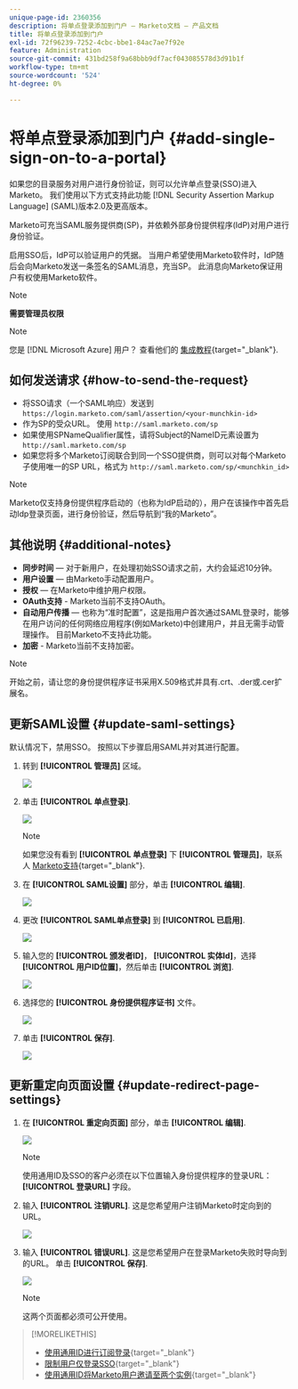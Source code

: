 ```yaml
---
unique-page-id: 2360356
description: 将单点登录添加到门户 — Marketo文档 — 产品文档
title: 将单点登录添加到门户
exl-id: 72f96239-7252-4cbc-bbe1-84ac7ae7f92e
feature: Administration
source-git-commit: 431bd258f9a68bbb9df7acf043085578d3d91b1f
workflow-type: tm+mt
source-wordcount: '524'
ht-degree: 0%

---
```


# 将单点登录添加到门户 {#add-single-sign-on-to-a-portal}

如果您的目录服务对用户进行身份验证，则可以允许单点登录(SSO)进入Marketo。 我们使用以下方式支持此功能 [!DNL Security Assertion Markup Language] (SAML)版本2.0及更高版本。

Marketo可充当SAML服务提供商(SP)，并依赖外部身份提供程序(IdP)对用户进行身份验证。

启用SSO后，IdP可以验证用户的凭据。 当用户希望使用Marketo软件时，IdP随后会向Marketo发送一条签名的SAML消息，充当SP。 此消息向Marketo保证用户有权使用Marketo软件。

>[!NOTE]
>
>**需要管理员权限**

>[!NOTE]
>
>您是 [!DNL Microsoft Azure] 用户？ 查看他们的 [集成教程](https://azure.microsoft.com/en-us/documentation/articles/active-directory-saas-marketo-tutorial/){target="_blank"}.

## 如何发送请求 {#how-to-send-the-request}

* 将SSO请求（一个SAML响应）发送到 `https://login.marketo.com/saml/assertion/<your-munchkin-id>`
* 作为SP的受众URL。 使用 `http://saml.marketo.com/sp`
* 如果使用SPNameQualifier属性，请将Subject的NameID元素设置为 `http://saml.marketo.com/sp`
* 如果您将多个Marketo订阅联合到同一个SSO提供商，则可以对每个Marketo子使用唯一的SP URL，格式为 `http://saml.marketo.com/sp/<munchkin_id>`

>[!NOTE]
>
>Marketo仅支持身份提供程序启动的（也称为IdP启动的），用户在该操作中首先启动Idp登录页面，进行身份验证，然后导航到“我的Marketo”。

## 其他说明 {#additional-notes}

* **同步时间**  — 对于新用户，在处理初始SSO请求之前，大约会延迟10分钟。
* **用户设置**  — 由Marketo手动配置用户。
* **授权**  — 在Marketo中维护用户权限。
* **OAuth支持** - Marketo当前不支持OAuth。
* **自动用户传播**  — 也称为“准时配置”，这是指用户首次通过SAML登录时，能够在用户访问的任何网络应用程序(例如Marketo)中创建用户，并且无需手动管理操作。 目前Marketo不支持此功能。
* **加密** - Marketo当前不支持加密。

>[!NOTE]
>
>开始之前，请让您的身份提供程序证书采用X.509格式并具有.crt、.der或.cer扩展名。

## 更新SAML设置 {#update-saml-settings}

默认情况下，禁用SSO。 按照以下步骤启用SAML并对其进行配置。

1. 转到 **[!UICONTROL 管理员]** 区域。

   ![](assets/add-single-sign-on-to-a-portal-1.png)

1. 单击 **[!UICONTROL 单点登录]**.

   ![](assets/add-single-sign-on-to-a-portal-2.png)

   >[!NOTE]
   >
   >如果您没有看到 **[!UICONTROL 单点登录]** 下 **[!UICONTROL 管理员]**，联系人 [Marketo支持](https://nation.marketo.com/t5/Support/ct-p/Support){target="_blank"}.

1. 在 **[!UICONTROL SAML设置]** 部分，单击 **[!UICONTROL 编辑]**.

   ![](assets/add-single-sign-on-to-a-portal-3.png)

1. 更改 **[!UICONTROL SAML单点登录]** 到 **[!UICONTROL 已启用]**.

   ![](assets/add-single-sign-on-to-a-portal-4.png)

1. 输入您的 **[!UICONTROL 颁发者ID]**， **[!UICONTROL 实体Id]**，选择 **[!UICONTROL 用户ID位置]**，然后单击 **[!UICONTROL 浏览]**.

   ![](assets/add-single-sign-on-to-a-portal-5.png)

1. 选择您的 **[!UICONTROL 身份提供程序证书]** 文件。

   ![](assets/add-single-sign-on-to-a-portal-6.png)

1. 单击 **[!UICONTROL 保存]**.

   ![](assets/add-single-sign-on-to-a-portal-7.png)

## 更新重定向页面设置 {#update-redirect-page-settings}

1. 在 **[!UICONTROL 重定向页面]** 部分，单击 **[!UICONTROL 编辑]**.

   ![](assets/add-single-sign-on-to-a-portal-8.png)

   >[!NOTE]
   >
   >使用通用ID及SSO的客户必须在以下位置输入身份提供程序的登录URL： **[!UICONTROL 登录URL]** 字段。

1. 输入 **[!UICONTROL 注销URL]**. 这是您希望用户注销Marketo时定向到的URL。

   ![](assets/add-single-sign-on-to-a-portal-9.png)

1. 输入 **[!UICONTROL 错误URL]**. 这是您希望用户在登录Marketo失败时导向到的URL。 单击 **[!UICONTROL 保存]**.

   ![](assets/add-single-sign-on-to-a-portal-10.png)

   >[!NOTE]
   >
   >这两个页面都必须可公开使用。

>[!MORELIKETHIS]
>
>* [使用通用ID进行订阅登录](/help/marketo/product-docs/administration/settings/using-a-universal-id-for-subscription-login.md){target="_blank"}
>* [限制用户仅登录SSO](/help/marketo/product-docs/administration/additional-integrations/restrict-user-login-to-sso-only.md){target="_blank"}
>* [使用通用ID将Marketo用户邀请至两个实例](https://nation.marketo.com/t5/Knowledgebase/Inviting-Marketo-Users-to-Two-Instances-with-Universal-ID-UID/ta-p/251122){target="_blank"}
